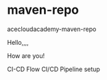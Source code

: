 # maven-repo
acecloudacademy-maven-repo


Hello,,,,

How are you!

CI-CD Flow 
CI/CD Pipeline setup
